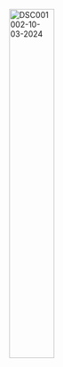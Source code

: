 <a href="https://goo.su/jwXJk" target="_blank"><img src="https://i.postimg.cc/WbyFn3VY/DSC001002-10-03-2024.jpg" alt="DSC001002-10-03-2024" width=40% /></a>
